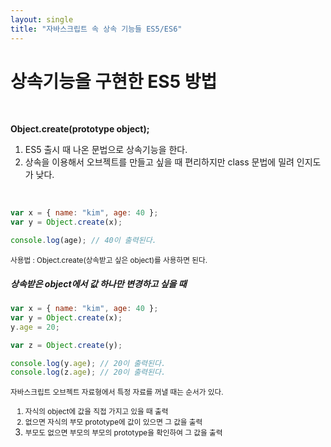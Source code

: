 ```yaml
---
layout: single
title: "자바스크립트 속 상속 기능들 ES5/ES6"
---
```


# 상속기능을 구현한 ES5 방법

<br>

**Object.create(prototype object);**

1. ES5 출시 때 나온 문법으로 상속기능을 한다.
2. 상속을 이용해서 오브젝트를 만들고 싶을 때 편리하지만 class 문법에 밀려 인지도가 낮다.

<br>

```js
var x = { name: "kim", age: 40 };
var y = Object.create(x);

console.log(age); // 40이 출력된다.
```

<small>사용법 : Object.create(상속받고 싶은 object)를 사용하면 된다.</small>

<h5>상속받은 object에서 값 하나만 변경하고 싶을 때</h5>

```js
var x = { name: "kim", age: 40 };
var y = Object.create(x);
y.age = 20;

var z = Object.create(y);

console.log(y.age); // 20이 출력된다.
console.log(z.age); // 20이 출력된다.
```

<small>자바스크립트 오브젝트 자료형에서 특정 자료를 꺼낼 때는 순서가 있다.<br>

1. 자식의 object에 값을 직접 가지고 있을 때 출력
2. 없으면 자식의 부모 prototype에 값이 있으면 그 값을 출력
3. 부모도 없으면 부모의 부모의 prototype을 확인하여 그 값을 출력</small>
